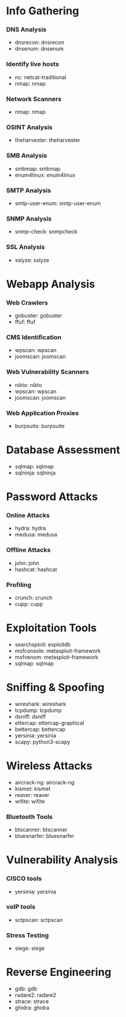 # Info Gathering
### DNS Analysis
- dnsrecon: dnsrecon
- dnsenum: dnsenum
### Identify live hosts
- nc: netcat-traditional
- nmap: nmap
### Network Scanners
- nmap: nmap
### OSINT Analysis
- theharvester: theharvester
### SMB Analysis
- smbmap: smbmap
- enum4linux: enum4linux
### SMTP Analysis
- smtp-user-enum: smtp-user-enum
### SNMP Analysis
- snmp-check: snmpcheck
### SSL Analysis
- sslyze: sslyze

# Webapp Analysis
### Web Crawlers
- gobuster: gobuster
- ffuf: ffuf
### CMS Identification
- wpscan: wpscan
- joomscan: joomscan
### Web Vulnerability Scanners
- nikto: nikto
- wpscan: wpscan
- joomscan: joomscan
### Web Application Proxies
- burpsuite: burpsuite

# Database Assessment
- sqlmap: sqlmap
- sqlninja: sqlninja

# Password Attacks
### Online Attacks
- hydra: hydra
- medusa: medusa
### Offline Attacks
- john: john
- hashcat: hashcat
### Profiling
- crunch: crunch
- cupp: cupp

# Exploitation Tools
- searchsploit: exploitdb
- msfconsole: metasploit-framework
- msfvenom: metasploit-framework
- sqlmap: sqlmap

# Sniffing & Spoofing
- wireshark: wireshark
- tcpdump: tcpdump
- dsniff: dsniff
- ettercap: ettercap-graphical
- bettercap: bettercap
- yersinia: yersinia
- scapy: python3-scapy

# Wireless Attacks
- aircrack-ng: aircrack-ng
- kismet: kismet
- reaver: reaver
- wifite: wifite
### Bluetooth Tools
- btscanner: btscanner
- bluesnarfer: bluesnarfer

# Vulnerability Analysis
### CISCO tools
- yersinia: yersinia
### voIP tools
- sctpscan: sctpscan
### Stress Testing
- siege: siege

# Reverse Engineering
- gdb: gdb
- radare2: radare2
- strace: strace
- ghidra: ghidra
